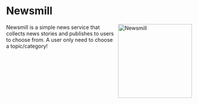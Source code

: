 # Newsmill
<p><img src="https://user-images.githubusercontent.com/26469998/143808561-b43f5a60-695f-4375-ba1b-c1b3a97a6df8.png" alt="Newsmill" style="width: 200px;" align="right"></p>


<p>Newsmill is a simple news service that collects news stories and publishes to users to choose from. A user only need to choose a topic/category! </p>

<p></p>


